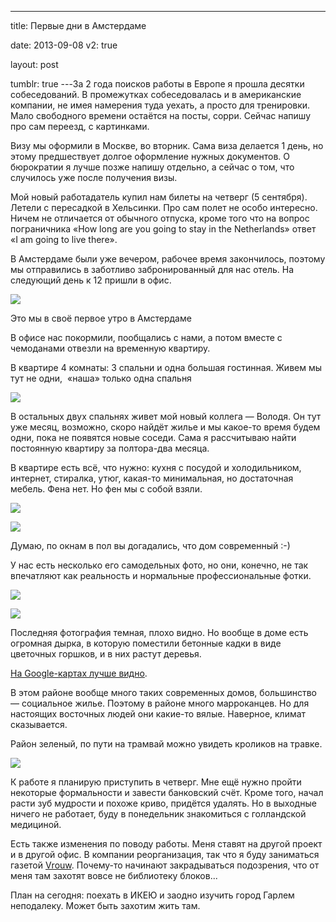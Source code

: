 ---

title: Первые дни в Амстердаме

date: 2013-09-08
v2: true

layout: post

tumblr: true
---За 2 года поисков работы в Европе я прошла десятки собеседований. В промежутках собеседовалась и в американские компании, не имея намерения туда уехать, а просто для тренировки.
Мало свободного времени остаётся на посты, сорри. Сейчас напишу про сам переезд, с картинками.

Визу мы оформили в Москве, во вторник. Сама виза делается 1 день, но этому предшествует долгое оформление нужных документов. О бюрократии я лучше позже напишу отдельно, а сейчас о том, что случилось уже после получения визы.
<excerpt/>

Мой новый работадатель купил нам билеты на четверг (5 сентября). Летели с пересадкой в Хельсинки. Про сам полет не особо интересно. Ничем не отличается от обычного отпуска, кроме того что на вопрос пограничника «How long are you going to stay in the Netherlands» ответ «I am going to live there».

В Амстердаме были уже вечером, рабочее время закончилось, поэтому мы отправились в заботливо забронированный для нас отель. На следующий день к 12 пришли в офис.

[](http://fotki.yandex.ru/users/toivonens/view/498998/)
[![](http://img-fotki.yandex.ru/get/9501/14441195.2a/0_79d36_e2179b08_L.jpg)](http://fotki.yandex.ru/users/toivonens/view/498998/)

Это мы в своё первое утро в Амстердаме

В офисе нас покормили, пообщались с нами, а потом вместе с чемоданами отвезли на временную квартиру.

В квартире 4 комнаты: 3 спальни и одна большая гостинная. Живем мы тут не одни, &nbsp;«наша» только одна спальня

[](http://fotki.yandex.ru/users/toivonens/view/498999/)
[![](http://img-fotki.yandex.ru/get/9106/14441195.2a/0_79d37_28c0d16b_L.jpg)](http://fotki.yandex.ru/users/toivonens/view/498999/)

В остальных двух спальнях живет мой новый коллега — Володя. Он тут уже месяц, возможно, скоро найдёт жилье и мы какое-то время будем одни, пока не появятся новые соседи. Сама я рассчитываю найти постоянную квартиру за полтора-два месяца.

В квартире есть всё, что нужно: кухня с посудой и холодильником, интернет, стиралка, утюг, какая-то минимальная, но достаточная мебель. Фена нет. Но фен мы с собой взяли.

[](http://fotki.yandex.ru/users/toivonens/view/499001/)
[![](http://img-fotki.yandex.ru/get/9499/14441195.2a/0_79d39_6387984e_L.jpg)](http://fotki.yandex.ru/users/toivonens/view/499001/)

[](http://fotki.yandex.ru/users/toivonens/view/499000/)
[![](http://img-fotki.yandex.ru/get/9555/14441195.2a/0_79d38_63f2db85_L.jpg)](http://fotki.yandex.ru/users/toivonens/view/499000/)

Думаю, по окнам в пол вы догадались, что дом современный :-)&nbsp;

У нас есть несколько его самодельных фото, но они, конечно, не так впечатляют как реальность и нормальные профессиональные фотки.

[](http://fotki.yandex.ru/users/toivonens/view/499003/)
[![](http://img-fotki.yandex.ru/get/9557/14441195.2a/0_79d3b_a19cfec_L.jpg)](http://fotki.yandex.ru/users/toivonens/view/499003/)

[](http://fotki.yandex.ru/users/toivonens/view/499002/)
[![](http://img-fotki.yandex.ru/get/6711/14441195.2a/0_79d3a_113e3bc6_L.jpg)](http://fotki.yandex.ru/users/toivonens/view/499002/)

Последняя фотография темная, плохо видно. Но вообще в доме есть огромная дырка, в которую поместили бетонные кадки в виде цветочных горшков, и в них растут деревья.

[На Google-картах лучше видно](https://maps.google.ru/maps?hl=en&ll=52.381422,4.806937&spn=0.009208,0.022616&t=m&z=16&layer=c&cbll=52.381422,4.806937&cbp=12,0,,0,0&photoid=po-20717621).

В этом районе вообще много таких современных домов, большинство — социальное жилье. Поэтому в районе много марроканцев. Но для настоящих восточных людей они какие-то вялые. Наверное, климат сказывается.

Район зеленый, по пути на трамвай можно увидеть кроликов на травке.

[](http://fotki.yandex.ru/users/toivonens/view/499004/)
[![](http://img-fotki.yandex.ru/get/9542/14441195.2a/0_79d3c_2fcea063_L.jpg)](http://fotki.yandex.ru/users/toivonens/view/499004/)

К работе я планирую приступить в четверг. Мне ещё нужно пройти некоторые формальности и завести банковский счёт. Кроме того, начал расти зуб мудрости и похоже криво, придётся удалять. Но в выходные ничего не работает, буду в понедельник знакомиться с голландской медициной.

Есть также изменения по поводу работы. Меня ставят на другой проект и в другой офис. В компании реорганизация, так что я буду заниматься газетой [Vrouw](http://www.telegraaf.nl/vrouw/?redir=vrouw). Почему-то начинают закрадываться подозрения, что от меня там захотят вовсе не библиотеку блоков...

План на сегодня: поехать в ИКЕЮ и заодно изучить город Гарлем неподалеку. Может быть захотим жить там.
